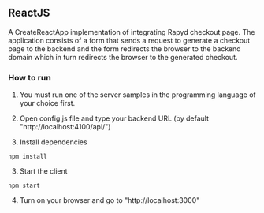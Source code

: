 ## ReactJS
A CreateReactApp implementation of integrating Rapyd checkout page. The application consists of a form that sends a request to generate a checkout page to the backend and the form redirects the browser to the backend domain which in turn redirects the browser to the generated checkout. 
### How to run
1. You must run one of the server samples in the programming language of your choice first.
2. Open config.js file and type your backend URL (by default "http://localhost:4100/api/")

3. Install dependencies
```
npm install
```

3. Start the client
```
npm start
```

4. Turn on your browser and go to "http://localhost:3000"